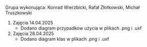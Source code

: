Grupa wykonująca: Konrad Wierzbicki, Rafał Złotkowski, Michał Truszkowski
1. Zajęcia 14.04.2025
   - Dodano diagram przypadkow użycia w plikach .png i .uxf
2. Zajęcia 28.04.2025
   - Dodano diagram klas w plikach .png i .uxf
